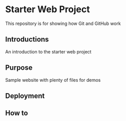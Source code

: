 # Starter Web Project

This repository is for showing how Git and GitHub work

## Introductions
An introduction to the starter web project

## Purpose

Sample website with plenty of files for demos

## Deployment

## How to